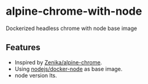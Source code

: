 # alpine-chrome-with-node
Dockerized headless chrome with node base image

## Features

* Inspired by [Zenika/alpine-chrome](https://github.com/Zenika/alpine-chrome).
* Using [nodejs/docker-node](https://github.com/nodejs/docker-node) as base image.
* node version lts.
